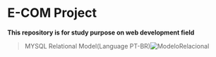 # E-COM Project
**This repository is for study purpose on web development field**
>MYSQL Relational Model(Language PT-BR)![ModeloRelacional](https://user-images.githubusercontent.com/44952113/59141439-59b0f080-8983-11e9-9cde-f3c9ceb74d38.png)
